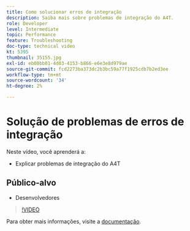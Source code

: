 ```yaml
---
title: Como solucionar erros de integração
description: Saiba mais sobre problemas de integração do A4T.
role: Developer
level: Intermediate
topic: Performance
feature: Troubleshooting
doc-type: technical video
kt: 5395
thumbnail: 35155.jpg
exl-id: eb00bb01-4d03-4153-b866-e6e3e8d979ae
source-git-commit: fcd2273ba373dc2b3bc59a77f1925cdb7b2ed3ee
workflow-type: tm+mt
source-wordcount: '34'
ht-degree: 2%

---
```


# Solução de problemas de erros de integração

Neste vídeo, você aprenderá a:

* Explicar problemas de integração do A4T

## Público-alvo

* Desenvolvedores

>[!VIDEO](https://video.tv.adobe.com/v/35155/?quality=12)

Para obter mais informações, visite a [documentação](https://experienceleague.adobe.com/docs/target/using/integrate/a4t/troubleshoot-a4t/a4t-troubleshooting.html?lang=pt-BR).
